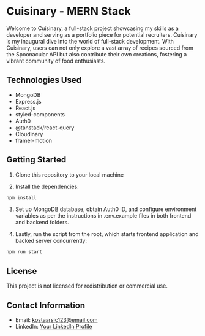 # Cuisinary - MERN Stack

Welcome to Cuisinary, a full-stack project showcasing my skills as a developer and serving as a portfolio piece for potential recruiters. Cuisinary is my inaugural dive into the world of full-stack development. With Cuisinary, users can not only explore a vast array of recipes sourced from the Spoonacular API but also contribute their own creations, fostering a vibrant community of food enthusiasts.

## Technologies Used

- MongoDB
- Express.js
- React.js
- styled-components
- Auth0
- @tanstack/react-query
- Cloudinary
- framer-motion

## Getting Started

1. Clone this repository to your local machine

2. Install the dependencies:

```bash
npm install
```

3. Set up MongoDB database, obtain Auth0 ID, and configure environment variables as per the instructions in .env.example files in both frontend and backend folders.

4. Lastly, run the script from the root, which starts frontend application and backed server concurrently:

```bash
npm run start
```

## License

This project is not licensed for redistribution or commercial use.

## Contact Information

- Email: kostaarsic123@email.com
- LinkedIn: [Your LinkedIn Profile](https://www.linkedin.com/in/kosta-arsic-b8397829a/)

